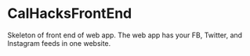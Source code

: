 # CalHacksFrontEnd
Skeleton of front end of web app. The web app has your FB, Twitter, and Instagram feeds in one website. 
